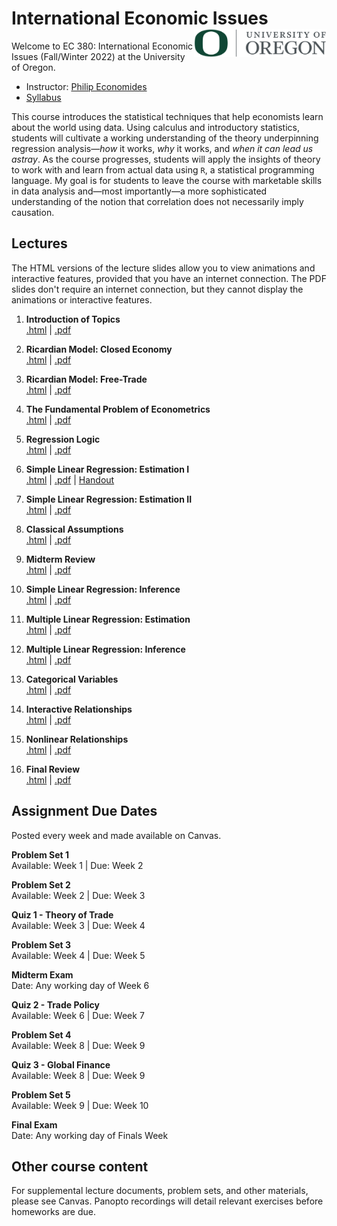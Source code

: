 # International Economic Issues <img align="right" height="45" src="UO.png">

Welcome to EC 380: International Economic Issues (Fall/Winter 2022) at the University of Oregon.

- Instructor: [Philip Economides](https://philip-economides.com/)
- [Syllabus](https://raw.githack.com/peconomi/EC380_International/main/syllabus/EC380_syllabus_int_econ.pdf)

This course introduces the statistical techniques that help economists learn about the world using data. Using calculus and introductory statistics, students will cultivate a working understanding of the theory underpinning regression analysis&mdash;*how* it works, *why* it works, and *when it can lead us astray*. As the course progresses, students will apply the insights of theory to work with and learn from actual data using `R`, a statistical programming language. My goal is for students to leave the course with marketable skills in data analysis and&mdash;most importantly&mdash;a more sophisticated understanding of the notion that correlation does not necessarily imply causation.

## Lectures

The HTML versions of the lecture slides allow you to view animations and interactive features, provided that you have an internet connection. The PDF slides don't require an internet connection, but they cannot display the animations or interactive features.

1. **Introduction of Topics** <br> [.html](https://raw.githack.com/peconomi/EC380_International/main/lecture/Week%201/01-intro.html) | [.pdf](https://raw.githack.com/peconomi/EC380_International/main/lecture/Week%201/01-intro.pdf)

2. **Ricardian Model: Closed Economy** <br> [.html](https://raw.githack.com/peconomi/EC380_International/main/lecture/Week%201/02-ricardian.html) | [.pdf](https://raw.githack.com/peconomi/EC380_International/main/lecture/Week%201/02-ricardian.pdf)

3. **Ricardian Model: Free-Trade** <br> [.html](https://raw.githack.com/peconomi/EC380_International/main/lecture/Week%202/03-ricardian.html) | [.pdf](https://raw.githack.com/peconomi/EC380_International/main/lecture/Week%202/03-ricardian.pdf)

4. **The Fundamental Problem of Econometrics** <br> [.html](https://raw.githack.com/peconomi/EC320_Econometrics/main/Lectures/04_Fundamental_Problem/04-Fun_Problem.html) | [.pdf](https://raw.githack.com/peconomi/EC320_Econometrics/main/Lectures/04_Fundamental_Problem/04-Fun_Problem.pdf)

5. **Regression Logic** <br> [.html](https://raw.githack.com/peconomi/EC320_Econometrics/main/Lectures/05_Regression/05-Regression.html) | [.pdf](https://raw.githack.com/peconomi/EC320_Econometrics/main/Lectures/05_Regression/05-Regression.pdf)

6. **Simple Linear Regression: Estimation I** <br> [.html](https://raw.githack.com/peconomi/EC320_Econometrics/main/Lectures/06_SimpleLR_I/06-Simple_Linear_Regression_Estimation_I.html) | [.pdf](https://raw.githack.com/peconomi/EC320_Econometrics/main/Lectures/06_SimpleLR_I/06-Simple_Linear_Regression_Estimation_I.pdf) | [Handout]()

7. **Simple Linear Regression: Estimation II** <br> [.html](https://raw.githack.com/peconomi/EC320_Econometrics/main/Lectures/07_SimpleLR_II/07-Simple_Linear_Regression_Estimation_II.html) | [.pdf](https://raw.githack.com/peconomi/EC320_Econometrics/main/Lectures/07_SimpleLR_II/07-Simple_Linear_Regression_Estimation_II.pdf)

8. **Classical Assumptions** <br> [.html](https://raw.githack.com/peconomi/EC320_Econometrics/main/Lectures/08_Classical_Assumptions/08-Classical_Assumptions.html) | [.pdf](https://raw.githack.com/peconomi/EC320_Econometrics/main/Lectures/08_Classical_Assumptions/08-Classical_Assumptions.pdf)

9. **Midterm Review** <br> [.html]() | [.pdf]()

10. **Simple Linear Regression: Inference** <br> [.html]() | [.pdf]()

11. **Multiple Linear Regression: Estimation** <br> [.html]() | [.pdf]()

12. **Multiple Linear Regression: Inference** <br> [.html]() | [.pdf]()

13. **Categorical Variables** <br> [.html]() | [.pdf]()

14. **Interactive Relationships** <br> [.html]() | [.pdf]()

15. **Nonlinear Relationships** <br> [.html]() | [.pdf]()

16. **Final Review** <br> [.html]() | [.pdf]()

## Assignment Due Dates

Posted every week and made available on Canvas. 

**Problem Set 1**<br> 
Available:  Week 1 | Due: Week 2

**Problem Set 2**<br>
Available:  Week 2 | Due: Week 3

**Quiz 1 - Theory of Trade**<br> 
Available:  Week 3 | Due: Week 4

**Problem Set 3**<br>
Available: Week 4 | Due: Week 5

**Midterm Exam**<br>
Date: Any working day of Week 6

**Quiz 2 - Trade Policy**<br> 
Available:  Week 6 | Due: Week 7

**Problem Set 4**<br>
Available: Week 8 | Due: Week 9

**Quiz 3 - Global Finance**<br> 
Available:  Week 8 | Due: Week 9

**Problem Set 5**<br>
Available: Week 9 | Due: Week 10

**Final Exam**<br>
Date: Any working day of Finals Week
 
## Other course content

For supplemental lecture documents, problem sets, and other materials, please see Canvas. Panopto recordings will detail relevant exercises before homeworks are due.


